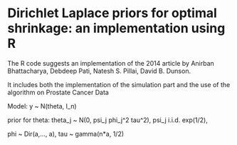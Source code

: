 # Dirichlet Laplace priors for optimal shrinkage: an implementation using R

The R code suggests an implementation of the 2014 article by Anirban Bhattacharya, Debdeep Pati, Natesh S. Pillai, David B. Dunson.

It includes both the implementation of the simulation part and the use of the algorithm on Prostate Cancer Data 

Model: y ~ N(theta, I_n)

prior for theta: theta_j ~ N(0, psi_j phi_j^2 tau^2), psi_j i.i.d. exp(1/2),

phi ~ Dir(a,..., a), tau ~ gamma(n*a, 1/2)
